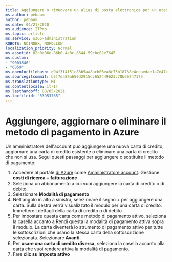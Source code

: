 ```yaml
---
title: Aggiungere o rimuovere un alias di posta elettronica per un utente
ms.author: pebaum
author: pebaum
ms.date: 04/21/2020
ms.audience: ITPro
ms.topic: article
ms.service: o365-administration
ROBOTS: NOINDEX, NOFOLLOW
localization_priority: Normal
ms.assetid: 82c0a06e-86b0-4e8c-8644-59cbc02e7645
ms.custom:
- "9003546"
- "6859"
ms.openlocfilehash: d94f3f4f51c88b5aa8acb06ea6c73b18738e4ccaedae1a7e47456f3b64ac4697
ms.sourcegitcommit: b5f7da89a650d2915dc652449623c78be6247175
ms.translationtype: MT
ms.contentlocale: it-IT
ms.lasthandoff: 08/05/2021
ms.locfileid: "53953765"
---
```

# <a name="add-update-or-delete-payment-method-in-azure"></a>Aggiungere, aggiornare o eliminare il metodo di pagamento in Azure

Un amministratore dell'account può aggiungere una nuova carta di credito, aggiornare una carta di credito esistente o eliminare una carta di credito che non si usa. Segui questi passaggi per aggiungere o sostituire il metodo di pagamento:

1. Accedere al portale [di Azure](https://portal.azure.com/) come [Amministratore account](https://docs.microsoft.com/azure/billing/billing-subscription-transfer?WT.mc_id=Portal-Microsoft_Azure_Support#whoisaa). Gestione **costi di ricerca + fatturazione**
2. Seleziona un abbonamento a cui vuoi aggiungere la carta di credito o di debito.
3. Selezionare **Modalità di pagamento**
4. Nell'angolo in alto a sinistra, selezionare il segno + per aggiungere una carta. Sulla destra verrà visualizzato il modulo per una carta di credito. Immettere i dettagli della carta di credito o di debito
5. Per impostare questa carta come metodo di pagamento attivo, seleziona la casella accanto a Rendi questa la modalità di pagamento attiva sopra il modulo. La carta diventerà lo strumento di pagamento attivo per tutte le sottoscrizioni che usano la stessa carta della sottoscrizione selezionata. Selezionare **Avanti**.
6. Per **usare una carta di credito diversa,** seleziona la casella accanto alla carta che vuoi rendere attiva la modalità di pagamento.
7. Fare **clic su Imposta attivo**
